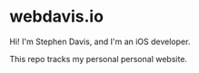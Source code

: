 # webdavis.io

Hi! I'm Stephen Davis, and I'm an iOS developer.

This repo tracks my personal personal website.
